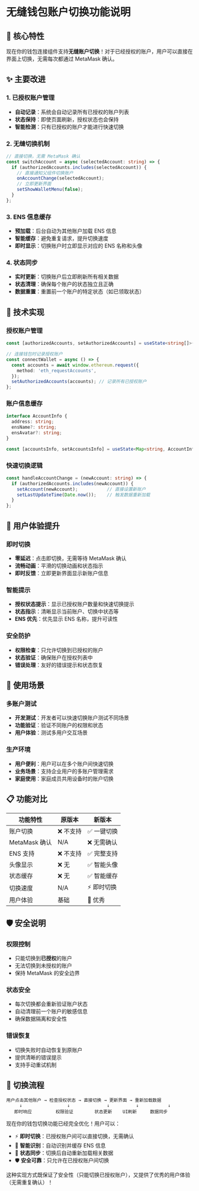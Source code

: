 # 无缝钱包账户切换功能说明

## 🚀 核心特性
现在你的钱包连接组件支持**无缝账户切换**！对于已经授权的账户，用户可以直接在界面上切换，无需每次都通过 MetaMask 确认。

## ✨ 主要改进

### 1. 已授权账户管理
- **自动记录**：系统会自动记录所有已授权的账户列表
- **状态保持**：即使页面刷新，授权状态也会保持
- **智能检测**：只有已授权的账户才能进行快速切换

### 2. 无缝切换机制
```typescript
// 直接切换，无需 MetaMask 确认
const switchAccount = async (selectedAccount: string) => {
  if (authorizedAccounts.includes(selectedAccount)) {
    // 直接通知父组件切换账户
    onAccountChange(selectedAccount);
    // 立即更新界面
    setShowWalletMenu(false);
  }
};
```

### 3. ENS 信息缓存
- **预加载**：后台自动为其他账户加载 ENS 信息
- **智能缓存**：避免重复请求，提升切换速度
- **即时显示**：切换账户时立即显示对应的 ENS 名称和头像

### 4. 状态同步
- **实时更新**：切换账户后立即刷新所有相关数据
- **状态清理**：确保每个账户的状态独立且正确
- **数据重置**：重置前一个账户的特定状态（如已领取状态）

## 🔧 技术实现

### 授权账户管理
```typescript
const [authorizedAccounts, setAuthorizedAccounts] = useState<string[]>([]);

// 连接钱包时记录授权账户
const connectWallet = async () => {
  const accounts = await window.ethereum.request({
    method: 'eth_requestAccounts',
  });
  setAuthorizedAccounts(accounts); // 记录所有已授权账户
};
```

### 账户信息缓存
```typescript
interface AccountInfo {
  address: string;
  ensName?: string;
  ensAvatar?: string;
}

const [accountsInfo, setAccountsInfo] = useState<Map<string, AccountInfo>>(new Map());
```

### 快速切换逻辑
```typescript
const handleAccountChange = (newAccount: string) => {
  if (authorizedAccounts.includes(newAccount)) {
    setAccount(newAccount);           // 直接设置新账户
    setLastUpdateTime(Date.now());    // 触发数据重新加载
  }
};
```

## 💫 用户体验提升

### 即时切换
- **零延迟**：点击即切换，无需等待 MetaMask 确认
- **流畅动画**：平滑的切换动画和状态指示
- **即时反馈**：立即更新界面显示新账户信息

### 智能提示
- **授权状态提示**：显示已授权账户数量和快速切换提示
- **状态指示**：清晰显示当前账户、切换中状态等
- **ENS 优先**：优先显示 ENS 名称，提升可读性

### 安全防护
- **权限检查**：只允许切换到已授权的账户
- **状态验证**：确保账户在授权列表中
- **错误处理**：友好的错误提示和状态恢复

## 🎯 使用场景

### 多账户测试
- **开发测试**：开发者可以快速切换账户测试不同场景
- **功能验证**：验证不同账户的权限和状态
- **用户体验**：测试多用户交互场景

### 生产环境
- **用户便利**：用户可以在多个账户间快速切换
- **业务场景**：支持企业用户的多账户管理需求
- **家庭使用**：家庭成员共用设备时的账户切换

## 📋 功能对比

| 功能特性 | 原版本 | 新版本 |
|---------|--------|--------|
| 账户切换 | ❌ 不支持 | ✅ 一键切换 |
| MetaMask 确认 | N/A | ❌ 无需确认 |
| ENS 支持 | ❌ 不支持 | ✅ 完整支持 |
| 头像显示 | ❌ 无 | ✅ 智能头像 |
| 状态缓存 | ❌ 无 | ✅ 智能缓存 |
| 切换速度 | N/A | ⚡ 即时切换 |
| 用户体验 | 基础 | 🌟 优秀 |

## 🛡️ 安全说明

### 权限控制
- 只能切换到**已授权**的账户
- 无法切换到未授权的账户
- 保持 MetaMask 的安全边界

### 状态安全
- 每次切换都会重新验证账户状态
- 自动清理前一个账户的敏感信息
- 确保数据隔离和安全性

### 错误恢复
- 切换失败时自动恢复到原账户
- 提供清晰的错误提示
- 支持手动重试机制

## 🔄 切换流程

```
用户点击其他账户 → 检查授权状态 → 直接切换 → 更新界面 → 重新加载数据
     ↓                 ↓              ↓          ↓           ↓
   即时响应         权限验证        状态更新    UI刷新     数据同步
```

现在你的钱包切换功能已经完全优化！用户可以：
- ⚡ **即时切换**：已授权账户间可以直接切换，无需确认
- 🎯 **智能识别**：自动识别并缓存 ENS 信息
- 🔄 **状态同步**：切换后自动重新加载相关数据
- 🛡️ **安全可靠**：只允许在已授权账户间切换

这种实现方式既保证了安全性（只能切换已授权账户），又提供了优秀的用户体验（无需重复确认）！